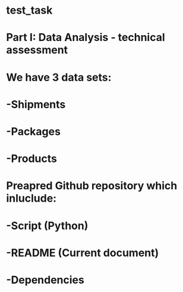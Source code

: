 # test_task


# Part I: Data Analysis - technical assessment
# We have  3 data sets:
# -Shipments
# -Packages
# -Products


# Preapred Github repository which inluclude: 
# -Script (Python)
# -README (Current document)
# -Dependencies 


